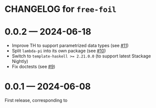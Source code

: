 # CHANGELOG for `free-foil`

# 0.0.2 — 2024-06-18

- Improve TH to support parametrized data types (see [#11](https://github.com/fizruk/free-foil/pull/11))
- Split `lambda-pi` into its own package (see [#10](https://github.com/fizruk/free-foil/pull/10))
- Switch to `template-haskell >= 2.21.0.0` (to support latest Stackage Nightly)
- Fix doctests (see [#9](https://github.com/fizruk/free-foil/pull/9))

# 0.0.1 — 2024-06-08

First release, corresponding to
